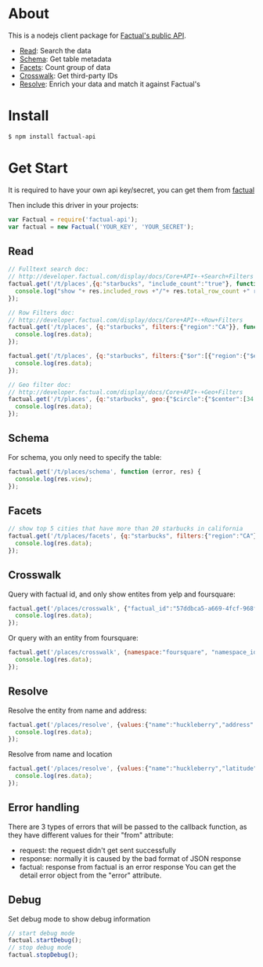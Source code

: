 # About

This is a nodejs client package for [Factual's public API](http://developer.factual.com/display/docs/Factual+Developer+APIs+Version+3).

*   [Read](http://developer.factual.com/display/docs/Core+API+-+Read): Search the data
*   [Schema](http://developer.factual.com/display/docs/Core+API+-+Schema): Get table metadata
*   [Facets](http://developer.factual.com/display/docs/Core+API+-+Facets): Count group of data
*   [Crosswalk](http://developer.factual.com/display/docs/Places+API+-+Crosswalk): Get third-party IDs
*   [Resolve](http://developer.factual.com/display/docs/Places+API+-+Resolve): Enrich your data and match it against Factual's

# Install

`````bash
$ npm install factual-api
`````

# Get Start

It is required to have your own api key/secret, you can get them from [factual](https://www.factual.com/api-keys/request)

Then include this driver in your projects:
`````javascript
var Factual = require('factual-api');
var factual = new Factual('YOUR_KEY', 'YOUR_SECRET');
`````

## Read
`````javascript
// Fulltext search doc:
// http://developer.factual.com/display/docs/Core+API+-+Search+Filters
factual.get('/t/places',{q:"starbucks", "include_count":"true"}, function (error, res) {
  console.log("show "+ res.included_rows +"/"+ res.total_row_count +" rows:", res.data);
});

// Row Filters doc:
// http://developer.factual.com/display/docs/Core+API+-+Row+Filters
factual.get('/t/places', {q:"starbucks", filters:{"region":"CA"}}, function (error, res) {
  console.log(res.data);
});

factual.get('/t/places', {q:"starbucks", filters:{"$or":[{"region":{"$eq":"CA"}},{"locality":"newyork"}]}}, function (error, res) {
  console.log(res.data);
});

// Geo filter doc:
// http://developer.factual.com/display/docs/Core+API+-+Geo+Filters
factual.get('/t/places', {q:"starbucks", geo:{"$circle":{"$center":[34.041195,-118.331518],"$meters":1000}}}', function (error, res) {
  console.log(res.data);
});
`````

## Schema
For schema, you only need to specify the table:
`````javascript
factual.get('/t/places/schema', function (error, res) {
  console.log(res.view);
});
`````

## Facets
`````javascript
// show top 5 cities that have more than 20 starbucks in california
factual.get('/t/places/facets', {q:"starbucks", filters:{"region":"CA"}, select:"locality", "min_count":20, limit:5}, function (error, res) {
  console.log(res.data);
});
`````

## Crosswalk
Query with factual id, and only show entites from yelp and foursquare:
`````javascript
factual.get('/places/crosswalk', {"factual_id":"57ddbca5-a669-4fcf-968f-a1c8210a479a", only:"yelp,foursquare"}, function (error, res) {
  console.log(res.data);
});
`````

Or query with an entity from foursquare:
`````javascript
factual.get('/places/crosswalk', {namespace:"foursquare", "namespace_id":"4ae4df6df964a520019f21e3"}, function (error, res) {
  console.log(res.data);
});
`````

## Resolve
Resolve the entity from name and address:
`````javascript
factual.get('/places/resolve', {values:{"name":"huckleberry","address":"1014 Wilshire Blvd"}}, function (error, res) {
  console.log(res.data);
});
`````
Resolve from name and location
`````javascript
factual.get('/places/resolve', {values:{"name":"huckleberry","latitude":34.023827,"longitude":-118.49251}}, function (error, res) {
  console.log(res.data);
});
`````

## Error handling
There are 3 types of errors that will be passed to the callback function, as they have different values for their "from" attribute:
* request: the request didn't get sent successfully 
* response: normally it is caused by the bad format of JSON response
* factual: response from factual is an error response
You can get the detail error object from the "error" attribute.


## Debug
Set debug mode to show debug information
`````javascript
// start debug mode
factual.startDebug();
// stop debug mode 
factual.stopDebug();
`````
